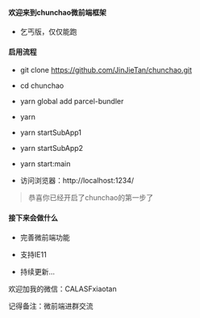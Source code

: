 #### 欢迎来到chunchao微前端框架

* 乞丐版，仅仅能跑

#### 启用流程

* git clone https://github.com/JinJieTan/chunchao.git

* cd chunchao 

* yarn global add parcel-bundler

* yarn 

* yarn startSubApp1

* yarn startSubApp2 

* yarn start:main 

* 访问浏览器：http://localhost:1234/

> 恭喜你已经开启了chunchao的第一步了

#### 接下来会做什么

* 完善微前端功能

* 支持IE11

* 持续更新...

欢迎加我的微信：CALASFxiaotan  

记得备注：微前端进群交流
